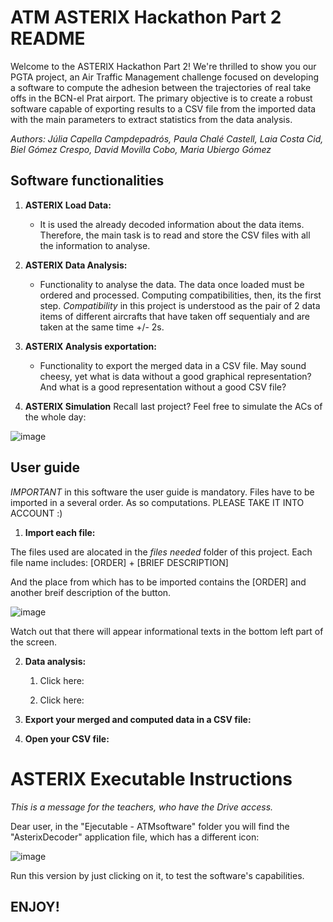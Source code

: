 # ATM ASTERIX Hackathon Part 2 README

Welcome to the ASTERIX Hackathon Part 2! We're thrilled to show you our PGTA project, an Air Traffic Management challenge focused on developing a software to compute the adhesion between the trajectories of real take offs in the BCN-el Prat airport. The primary objective is to create a robust software capable of exporting results to a CSV file from the imported data with the main parameters to extract statistics from the data analysis.

_Authors: Júlia Capella Campdepadrós, Paula Chalé Castell, Laia Costa Cid, Biel Gómez Crespo, David Movilla Cobo, Maria Ubiergo Gómez_

## Software functionalities

1. **ASTERIX Load Data:**
   - It is used the already decoded information about the data items. Therefore, the main task is to read and store the CSV files with all the information to analyse.

2. **ASTERIX Data Analysis:**
   - Functionality to analyse the data. 
The data once loaded must be ordered and processed. Computing compatibilities, then, its the first step. *Compatibility* in this project is understood as the pair of 2 data items of different aircrafts that have taken off sequentialy and are taken at the same time +/- 2s.

4. **ASTERIX Analysis exportation:**
   - Functionality to export the merged data in a CSV file.
May sound cheesy, yet what is data without a good graphical representation? And what is a good representation without a good CSV file? 

5. **ASTERIX Simulation**
Recall last project? Feel free to simulate the ACs of the whole day:

![image](https://github.com/mariaubiergo2/PGTA_ATM/assets/91792580/25a23ee9-5656-4b79-ada0-193cb553ba34)
 

## User guide

_*IMPORTANT*_ in this software the user guide is mandatory. Files have to be imported in a several order. As so computations. PLEASE TAKE IT INTO ACCOUNT :)

1. **Import each file:**

The files used are alocated in the *files needed* folder of this project. Each file name includes: [ORDER] + [BRIEF DESCRIPTION] 

And the place from which has to be imported contains the [ORDER] and another breif description of the button.

![image](https://github.com/mariaubiergo2/PGTA_ATM/assets/91792580/a660d82a-c68e-4df7-9e37-b1565fdf4f7a)


Watch out that there will appear informational texts in the bottom left part of the screen.

2. **Data analysis:**
   1. Click here:
  
   2. Click here:


3. **Export your merged and computed data in a CSV file:**





4. **Open your CSV file:**






# ASTERIX Executable Instructions

_This is a message for the teachers, who have the Drive access._


Dear user, in the "Ejecutable - ATMsoftware" folder you will find the "AsterixDecoder" application file, which has a different icon:


![image](https://github.com/mariaubiergo2/PGTA_AsterixDecoder/assets/91792580/5cdcb36e-47ae-4d51-857c-8e3c223478b8)



Run this version by just clicking on it, to test the software's capabilities.


## ENJOY!

